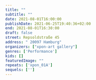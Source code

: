 ```yaml
---
title: ""
subtitle: ""
date: 2021-08-01T16:00:00
publishDate: 2021-06-25T19:40:36+02:00
end: 2021-08-01T16:30:00
draft: false
street: Repsoldstraße 45
address: " 20097 Hamburg"
organizers: ["xpon-art gallery"]
genres: ['Performance']
kids: []
featuredImage: ""
repeats: ['xpon_01A']
sequels: ['']
---
```


